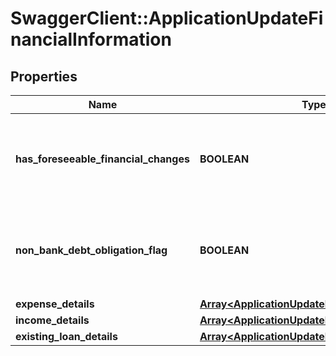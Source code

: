# SwaggerClient::ApplicationUpdateFinancialInformation

## Properties
Name | Type | Description | Notes
------------ | ------------- | ------------- | -------------
**has_foreseeable_financial_changes** | **BOOLEAN** | Indicates whether any foreseeable changes in customer&#x27;s financial circumstances. | [optional] 
**non_bank_debt_obligation_flag** | **BOOLEAN** | Indicates if the applicant has any loan with any non-banking financial organization. | [optional] 
**expense_details** | [**Array&lt;ApplicationUpdateExpenseDetails&gt;**](ApplicationUpdateExpenseDetails.md) |  | [optional] 
**income_details** | [**Array&lt;ApplicationUpdateIncomeDetails&gt;**](ApplicationUpdateIncomeDetails.md) |  | [optional] 
**existing_loan_details** | [**Array&lt;ApplicationUpdateExistingLoanDetails&gt;**](ApplicationUpdateExistingLoanDetails.md) |  | [optional] 

